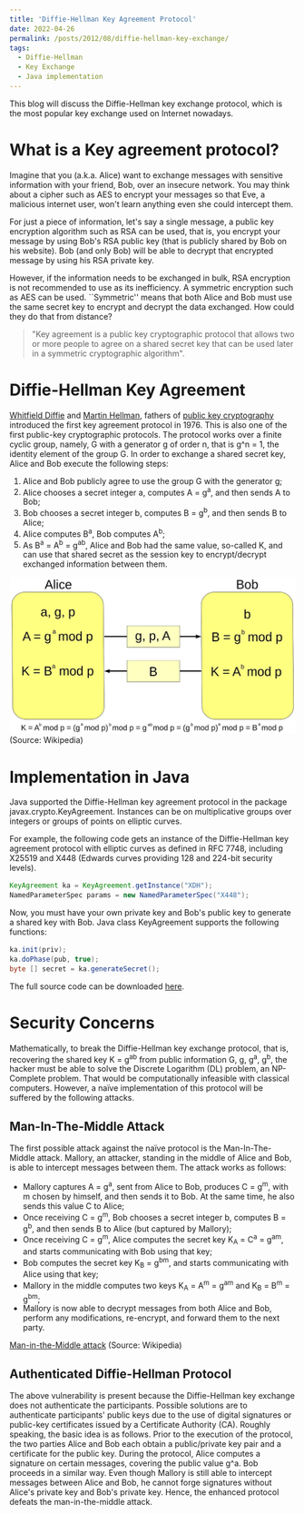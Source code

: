```yaml
---
title: 'Diffie-Hellman Key Agreement Protocol'
date: 2022-04-26
permalink: /posts/2012/08/diffie-hellman-key-exchange/
tags:
  - Diffie-Hellman
  - Key Exchange
  - Java implementation
---
```


This blog will discuss the Diffie-Hellman key exchange protocol, which is the most popular key exchange used on Internet nowadays. 

What is a Key agreement protocol?
======
Imagine that you (a.k.a. Alice) want to exchange messages with sensitive information with your friend, Bob, over an insecure network. You may think about a cipher such as AES to encrypt your messages so that Eve, a malicious internet user, won't learn anything even she could intercept them.

For just a piece of information, let's say a single message, a public key encryption algorithm such as RSA can be used, that is, you encrypt your message by using Bob's RSA public key (that is publicly shared by Bob on his website). Bob (and only Bob) will be able to decrypt that encrypted message by using his RSA private key.

However, if the information needs to be exchanged in bulk, RSA encryption is not recommended to use as its inefficiency. A symmetric encryption such as AES can be used. ``Symmetric'' means that both Alice and Bob must use the same secret key to encrypt and decrypt the data exchanged. How could they do that from distance?

> "Key agreement is a public key cryptographic protocol that allows two or more people to agree on a shared secret key that can be used later in a symmetric cryptographic algorithm".

Diffie-Hellman Key Agreement
======
[Whitfield Diffie](https://en.wikipedia.org/wiki/Whitfield_Diffie) and [Martin Hellman](https://en.wikipedia.org/wiki/Martin_Hellman), fathers of [public key cryptography](https://en.wikipedia.org/wiki/Public-key_cryptography) introduced the first key agreement protocol in 1976. This is also one of the first public-key cryptographic protocols. The protocol works over a finite cyclic group, namely, G with a generator g of order n, that is g^n = 1, the identity element of the group G. In order to exchange a shared secret key, Alice and Bob execute the following steps:

1. Alice and Bob publicly agree to use the group G with the generator g;
2. Alice chooses a secret integer a, computes A = g<sup>a</sup>, and then sends A to Bob;
3. Bob chooses a secret integer b, computes B = g<sup>b</sup>, and then sends B to Alice;
4. Alice computes B<sup>a</sup>, Bob computes A<sup>b</sup>;
5. As B<sup>a</sup> = A<sup>b</sup> = g<sup>ab</sup>, Alice and Bob had the same value, so-called K, and can use that shared secret as the session key to encrypt/decrypt exchanged information between them.

![Diffie-Hellman Key Exchange](images/dh.webp) (Source: Wikipedia)



Implementation in Java
======
Java supported the Diffie-Hellman key agreement protocol in the package javax.crypto.KeyAgreement. Instances can be on multiplicative groups over integers or groups of points on elliptic curves.

For example, the following code gets an instance of the Diffie-Hellman key agreement protocol with elliptic curves as defined in RFC 7748, including X25519 and X448 (Edwards curves providing 128 and 224-bit security levels).

```java
KeyAgreement ka = KeyAgreement.getInstance("XDH");
NamedParameterSpec params = new NamedParameterSpec("X448");
```

Now, you must have your own private key and Bob's public key to generate a shared key with Bob. Java class KeyAgreement supports the following functions:

```java
ka.init(priv);
ka.doPhase(pub, true);
byte [] secret = ka.generateSecret();
```

The full source code can be downloaded [here](https://github.com/dple/KeyAgreement).

Security Concerns
======
Mathematically, to break the Diffie-Hellman key exchange protocol, that is, recovering the shared key K = g<sup>ab</sup> from public information G, g, g<sup>a</sup>, g<sup>b</sup>, the hacker must be able to solve the Discrete Logarithm (DL) problem, an NP-Complete problem. That would be computationally infeasible with classical computers. However, a naïve implementation of this protocol will be suffered by the following attacks.

Man-In-The-Middle Attack
------
The first possible attack against the naïve protocol is the Man-In-The-Middle attack. Mallory, an attacker, standing in the middle of Alice and Bob, is able to intercept messages between them. The attack works as follows:

- Mallory captures A = g<sup>a</sup>, sent from Alice to Bob, produces C = g<sup>m</sup>, with m chosen by himself, and then sends it to Bob. At the same time, he also sends this value C to Alice;
- Once receiving C = g<sup>m</sup>, Bob chooses a secret integer b, computes B = g<sup>b</sup>, and then sends B to Alice (but captured by Mallory);
- Once receiving C = g<sup>m</sup>, Alice computes the secret key K<sub>A</sub> = C<sup>a</sup> = g<sup>am</sup>, and starts communicating with Bob using that key;
- Bob computes the secret key K<sub>B</sub> = g<sup>bm</sup>, and starts communicating with Alice using that key;
- Mallory in the middle computes two keys K<sub>A</sub> = A<sup>m</sup> = g<sup>am</sup> and K<sub>B</sub> = B<sup>m</sup> = g<sup>bm</sup>;
- Mallory is now able to decrypt messages from both Alice and Bob, perform any modifications, re-encrypt, and forward them to the next party.

[Man-in-the-Middle attack](images/mitm.webp) (Source: Wikipedia)

Authenticated Diffie-Hellman Protocol
------
The above vulnerability is present because the Diffie-Hellman key exchange does not authenticate the participants. Possible solutions are to authenticate participants' public keys due to the use of digital signatures or public-key certificates issued by a Certificate Authority (CA). Roughly speaking, the basic idea is as follows. Prior to the execution of the protocol, the two parties Alice and Bob each obtain a public/private key pair and a certificate for the public key. During the protocol, Alice computes a signature on certain messages, covering the public value g^a. Bob proceeds in a similar way. Even though Mallory is still able to intercept messages between Alice and Bob, he cannot forge signatures without Alice's private key and Bob's private key. Hence, the enhanced protocol defeats the man-in-the-middle attack.